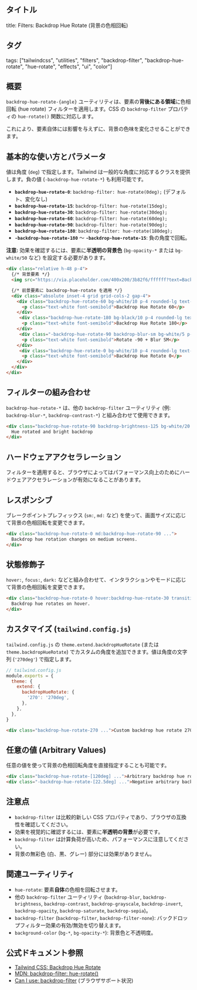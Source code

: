 ## タイトル
title: Filters: Backdrop Hue Rotate (背景の色相回転)

## タグ
tags: ["tailwindcss", "utilities", "filters", "backdrop-filter", "backdrop-hue-rotate", "hue-rotate", "effects", "ui", "color"]

## 概要
`backdrop-hue-rotate-{angle}` ユーティリティは、要素の**背後にある領域**に色相回転 (hue rotate) フィルターを適用します。CSS の `backdrop-filter` プロパティの `hue-rotate()` 関数に対応します。

これにより、要素自体には影響を与えずに、背景の色味を変化させることができます。

## 基本的な使い方とパラメータ

値は角度 (`deg`) で指定します。Tailwind は一般的な角度に対応するクラスを提供します。負の値 (`-backdrop-hue-rotate-*`) も利用可能です。

*   **`backdrop-hue-rotate-0`**: `backdrop-filter: hue-rotate(0deg);` (デフォルト、変化なし)
*   **`backdrop-hue-rotate-15`**: `backdrop-filter: hue-rotate(15deg);`
*   **`backdrop-hue-rotate-30`**: `backdrop-filter: hue-rotate(30deg);`
*   **`backdrop-hue-rotate-60`**: `backdrop-filter: hue-rotate(60deg);`
*   **`backdrop-hue-rotate-90`**: `backdrop-filter: hue-rotate(90deg);`
*   **`backdrop-hue-rotate-180`**: `backdrop-filter: hue-rotate(180deg);`
*   **`-backdrop-hue-rotate-180`** ～ **`-backdrop-hue-rotate-15`**: 負の角度で回転。

**注意:** 効果を確認するには、要素に**半透明の背景色** (`bg-opacity-*` または `bg-white/50` など) を設定する必要があります。

```html
<div class="relative h-48 p-4">
  {/* 背景要素 */}
  <img src="https://via.placeholder.com/400x200/3b82f6/ffffff?text=Background+Content" class="absolute inset-0 w-full h-full object-cover rounded-lg" alt="Background">

  {/* 前景要素に backdrop-hue-rotate を適用 */}
  <div class="absolute inset-4 grid grid-cols-2 gap-4">
    <div class="backdrop-hue-rotate-60 bg-white/10 p-4 rounded-lg text-center shadow-lg">
      <p class="text-white font-semibold">Backdrop Hue Rotate 60</p>
    </div>
     <div class="backdrop-hue-rotate-180 bg-black/10 p-4 rounded-lg text-center shadow-lg">
      <p class="text-white font-semibold">Backdrop Hue Rotate 180</p>
    </div>
     <div class="-backdrop-hue-rotate-90 backdrop-blur-sm bg-white/5 p-4 rounded-lg text-center shadow-lg"> {/* 組み合わせ */}
      <p class="text-white font-semibold">Rotate -90 + Blur SM</p>
    </div>
     <div class="backdrop-hue-rotate-0 bg-white/10 p-4 rounded-lg text-center shadow-lg"> {/* Default */}
      <p class="text-white font-semibold">Backdrop Hue Rotate 0</p>
    </div>
  </div>
</div>
```

## フィルターの組み合わせ

`backdrop-hue-rotate-*` は、他の `backdrop-filter` ユーティリティ (例: `backdrop-blur-*`, `backdrop-contrast-*`) と組み合わせて使用できます。

```html
<div class="backdrop-hue-rotate-90 backdrop-brightness-125 bg-white/20 ...">
  Hue rotated and bright backdrop
</div>
```

## ハードウェアアクセラレーション

フィルターを適用すると、ブラウザによってはパフォーマンス向上のためにハードウェアアクセラレーションが有効になることがあります。

## レスポンシブ

ブレークポイントプレフィックス (`sm:`, `md:` など) を使って、画面サイズに応じて背景の色相回転を変更できます。

```html
<div class="backdrop-hue-rotate-0 md:backdrop-hue-rotate-90 ...">
  Backdrop hue rotation changes on medium screens.
</div>
```

## 状態修飾子

`hover:`, `focus:`, `dark:` などと組み合わせて、インタラクションやモードに応じて背景の色相回転を変更できます。

```html
<div class="backdrop-hue-rotate-0 hover:backdrop-hue-rotate-30 transition duration-300 ...">
  Backdrop hue rotates on hover.
</div>
```

## カスタマイズ (`tailwind.config.js`)

`tailwind.config.js` の `theme.extend.backdropHueRotate` (または `theme.backdropHueRotate`) でカスタムの角度を追加できます。値は角度の文字列 (`'270deg'`) で指定します。

```javascript
// tailwind.config.js
module.exports = {
  theme: {
    extend: {
      backdropHueRotate: {
        '270': '270deg',
      },
    },
  },
}
```

```html
<div class="backdrop-hue-rotate-270 ...">Custom backdrop hue rotate 270deg</div>
```

## 任意の値 (Arbitrary Values)

任意の値を使って背景の色相回転角度を直接指定することも可能です。

```html
<div class="backdrop-hue-rotate-[120deg] ...">Arbitrary backdrop hue rotate 120deg</div>
<div class="-backdrop-hue-rotate-[22.5deg] ...">Negative arbitrary backdrop hue rotate</div>
```

## 注意点

*   `backdrop-filter` は比較的新しい CSS プロパティであり、ブラウザの互換性を確認してください。
*   効果を視覚的に確認するには、要素に**半透明の背景**が必要です。
*   `backdrop-filter` は計算負荷が高いため、パフォーマンスに注意してください。
*   背景の無彩色 (白、黒、グレー) 部分には効果がありません。

## 関連ユーティリティ

*   `hue-rotate`: 要素**自体**の色相を回転させます。
*   他の `backdrop-filter` ユーティリティ (`backdrop-blur`, `backdrop-brightness`, `backdrop-contrast`, `backdrop-grayscale`, `backdrop-invert`, `backdrop-opacity`, `backdrop-saturate`, `backdrop-sepia`)。
*   `backdrop-filter` (`backdrop-filter`, `backdrop-filter-none`): バックドロップフィルター効果の有効/無効を切り替えます。
*   `background-color` (`bg-*`, `bg-opacity-*`): 背景色と不透明度。

## 公式ドキュメント参照
*   [Tailwind CSS: Backdrop Hue Rotate](https://tailwindcss.com/docs/backdrop-hue-rotate)
*   [MDN: backdrop-filter: hue-rotate()](https://developer.mozilla.org/en-US/docs/Web/CSS/backdrop-filter#hue-rotate())
*   [Can I use: backdrop-filter](https://caniuse.com/css-backdrop-filter) (ブラウザサポート状況)